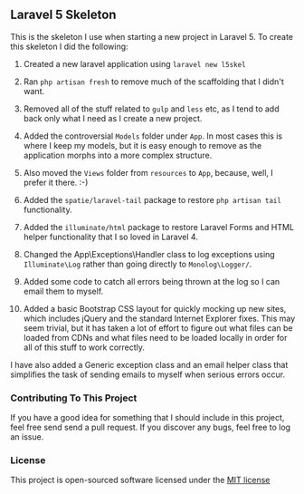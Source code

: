 ## Laravel 5 Skeleton

This is the skeleton I use when starting a new project in Laravel 5. To create this skeleton I did the following:

1. Created a new laravel application using `laravel new l5skel`

2. Ran `php artisan fresh` to remove much of the scaffolding that I didn't want.
 
3. Removed all of the stuff related to `gulp` and `less` etc, as I tend to add back only what I need as I create a new project.

4. Added the controversial `Models` folder under `App`. In most cases this is where I keep my models, but it is easy enough to remove as the application morphs into a more complex structure.

5. Also moved the `Views` folder from `resources` to `App`, because, well, I prefer it there. :-)

6. Added the `spatie/laravel-tail` package to restore `php artisan tail` functionality.

7. Added the `illuminate/html` package to restore Laravel Forms and HTML helper functionality that I so loved in Laravel 4.

8. Changed the App\Exceptions\Handler class to log exceptions using `Illuminate\Log` rather than going directly to `Monolog\Logger/`.

9. Added some code to catch all errors being thrown at the log so I can email them to myself.

10. Added a basic Bootstrap CSS layout for quickly mocking up new sites, which  includes jQuery and the standard Internet Explorer fixes. This may seem trivial, but it has taken a lot of effort to figure out what files can be loaded from CDNs and what files need to be loaded locally in order for all of this stuff to work correctly.

I have also added a Generic exception class and an email helper class that simplifies the task of sending emails to myself when serious errors occur.

### Contributing To This Project

If you have a good idea for something that I should include in this project, feel free send send a pull request. If you discover any bugs, feel free to log an issue.

### License

This project is open-sourced software licensed under the [MIT license](http://opensource.org/licenses/MIT)

